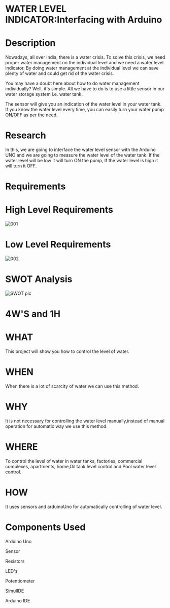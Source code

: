 # WATER LEVEL INDICATOR:Interfacing with Arduino

# Description

Nowadays, all over India, there is a water crisis. To solve this crisis, we need proper water management on the individual level and we need a water level indicator. By doing water management at the individual level we can save plenty of water and could get rid of the water crisis.

You may have a doubt here about how to do water management individually? Well, it's simple. All we have to do is to use a little sensor in our water storage system i.e. water tank.

The sensor will give you an indication of the water level in your water tank. If you know the water level every time, you can easily turn your water pump ON/OFF as per the need.
# Research
In this, we are going to interface the water level sensor with the Arduino UNO and we are going to measure the water level of the water tank. If the water level will be low it will turn ON the pump, If the water level is high it will turn it OFF.
# Requirements

# High Level Requirements
![001](https://user-images.githubusercontent.com/99243667/157011178-55876a2f-0394-4878-8858-1b9b9f98dc4b.png)


# Low Level Requirements
![002](https://user-images.githubusercontent.com/99243667/157011247-16040941-73ca-4ab0-aabf-33cef081c8b9.png)


# SWOT Analysis
![SWOT pic](https://user-images.githubusercontent.com/99243667/157016169-f307279a-f67a-4e58-90aa-e9f8f7223796.jpg)


# 4W'S and 1H

# WHAT
This project will show you how to control the level of water.

# WHEN
When there is a lot of scarcity of water we can use this method.

# WHY
It is not necessary for controlling the water level manually,instead of manual operation for automatic way we use this method.

# WHERE
To control the level of water in water tanks, factories, commercial complexes, apartments, home,Oil tank level control and Pool water level control.
# HOW
It uses sensors and arduinoUno for automatically controlling of water level.

# Components Used
Arduino Uno

Sensor

Resistors

LED's

Potentiometer

SimulIDE

Arduino IDE
